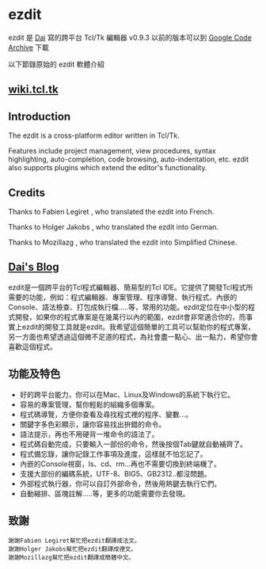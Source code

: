 # ezdit

ezdit 是 [Dai](http://blog.got7.org/) 寫的跨平台 Tcl/Tk 編輯器
v0.9.3 以前的版本可以到 [Google Code Archive](https://code.google.com/archive/p/ezdit/downloads) 下載

以下節錄原始的 ezdit 軟體介紹


## [wiki.tcl.tk](http://wiki.tcl.tk/22431)

## Introduction
The ezdit is a cross-platform editor written in Tcl/Tk.

Features include project management, view procedures, syntax highlighting, auto-completion, code browsing, auto-indentation, etc.
ezdit also supports plugins which extend the editor's functionality.

## Credits
  Thanks to Fabien Legiret , who translated the ezdit into French.
  
  Thanks to Holger Jakobs , who translated the ezdit into German.
  
  Thanks to Mozillazg , who translated the ezdit into Simplified Chinese.

## [Dai's Blog](http://blog.got7.org/2009/06/ezdit_02.html)
ezdit是一個跨平台的Tcl程式編輯器、簡易型的Tcl IDE。它提供了開發Tcl程式所需要的功能，例如：程式編輯器、專案管理、程序導覽、執行程式、內嵌的Console、語法檢查、打包成執行檔.....等，常用的功能。ezdit定位在中小型的程式開發，如果你的程式專案是在幾萬行以內的範圍，ezdit會非常適合你的，而事實上ezdit的開發工具就是ezdit。我希望這個簡單的工具可以幫助你的程式專案，另一方面也希望透過這個微不足道的程式，為社會盡一點心、出一點力，希望你會喜歡這個程式。

## 功能及特色
* 好的跨平台能力，你可以在Mac、Linux及Windows的系統下執行它。
* 容易的專案管理，幫你輕鬆的組織多個專案。
* 程式碼導覽，方便你查看及尋找程式裡的程序、變數...。
* 關鍵字多色彩顯示，讓你容易找出拚錯的命令。
* 語法提示，再也不用硬背一堆命令的語法了。
* 程式碼自動完成，只要輸入一部份的命令，然後按個Tab鍵就自動補齊了。
* 程式備忘錄，讓你記錄工作事項及進度，這樣就不怕忘記了。
* 內嵌的Console視窗，ls、cd、rm...再也不需要切換到終端機了。
* 支援大部份的編碼系統，UTF-8、BIG5、GB2312..都沒問題。
* 外部程式執行器，你可以自訂外部命令，然後用熱鍵去執行它們。
* 自動縮排、區塊註解.....等，更多的功能需要你去發現。

## 致謝
    謝謝Fabien Legiret幫忙把ezdit翻譯成法文。
    謝謝Holger Jakobs幫忙把ezdit翻譯成德文。
    謝謝Mozillazg幫忙把ezdit翻譯成簡體中文。

